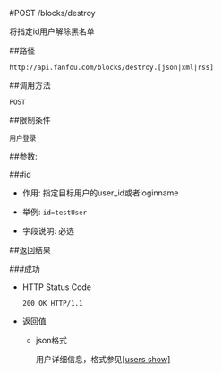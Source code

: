 #POST /blocks/destroy

将指定id用户解除黑名单

##路径

	http://api.fanfou.com/blocks/destroy.[json|xml|rss]

##调用方法

	POST

##限制条件

	用户登录

##参数:

###id

- 作用: 指定目标用户的user_id或者loginname

- 举例: `id=testUser`

- 字段说明: 必选

##返回结果

###成功

- HTTP Status Code

    `200 OK HTTP/1.1`
 
- 返回值
 
	* json格式
 
        用户详细信息，格式参见[[users show]](/users/show)

